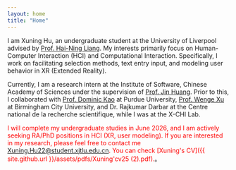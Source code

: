 ```yaml
---
layout: home
title: "Home"
---
```


I am Xuning Hu, an undergraduate student at the University of Liverpool advised by [Prof. Hai-Ning Liang](https://cma.hkust-gz.edu.cn/people/hai-ning-liang/). My interests primarily focus on Human-Computer Interaction (HCI) and Computational Interaction. Specifically, I work on facilitating selection methods, text entry input, and modeling user behavior in XR (Extended Reality).

Currently, I am a research intern at the Institute of Software, Chinese Academy of Sciences under the supervision of [Prof. Jin Huang](https://people.ucas.ac.cn/~huangjin). Prior to this, I collaborated with [Prof. Dominic Kao](https://polytechnic.purdue.edu/profile/kaod) at Purdue University, [Prof. Wenge Xu](https://xuwenge.github.io/) at Birmingham City University, and Dr. Rajkumar Darbar at the Centre national de la recherche scientifique, while I was at the X-CHI Lab.


 <span style="color: red;">I will complete my undergraduate studies in June 2026, and I am actively seeking RA/PhD positions in HCI (XR, user modeling). If you are interested in my research, please feel free to contact me Xuning.Hu22@student.xjtlu.edu.cn. You can check [Xuning's CV]({{ site.github.url }}/assets/pdfs/Xuning'cv25 (2).pdf).</span>。


